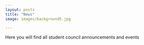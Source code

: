 ```yaml
---
layout: posts
title: "News"
image: images/background5.jpg

---
```

Here you will find all student council announcements and events
